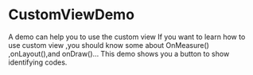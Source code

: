 # CustomViewDemo
A demo can help you to use the custom view
If you want to learn how to use custom view ,you should know some about OnMeasure() ,onLayout(),and onDraw()...
This demo shows you a button to show identifying codes.  
